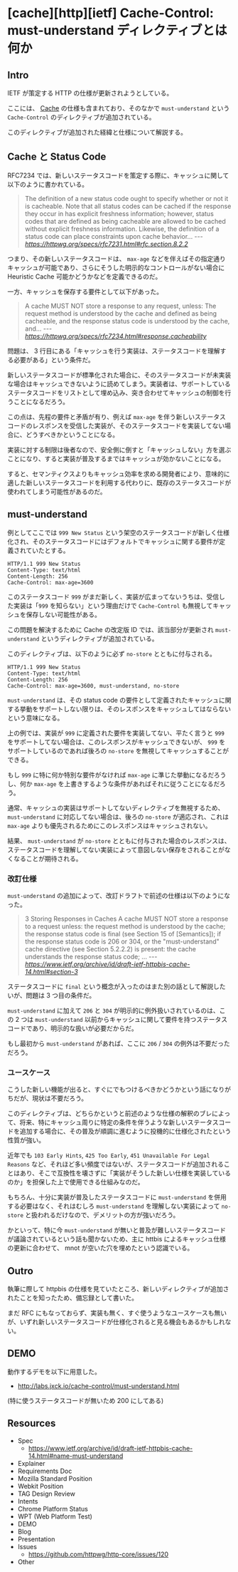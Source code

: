 # [cache][http][ietf] Cache-Control: must-understand ディレクティブとは何か


## Intro

IETF が策定する HTTP の仕様が更新されようとしている。

ここには、 [Cache](https://www.ietf.org/archive/id/draft-ietf-httpbis-cache-14.html) の仕様も含まれており、そのなかで `must-understand` という `Cache-Control` のディレクティブが追加されている。

このディレクティブが追加された経緯と仕様について解説する。


## Cache と Status Code

RFC7234 では、新しいステータスコードを策定する際に、キャッシュに関して以下のように書かれている。

> The definition of a new status code ought to specify whether or not it is cacheable.
> Note that all status codes can be cached if the response they occur in has explicit freshness information;
> however, status codes that are defined as being cacheable are allowed to be cached
> without explicit freshness information.
> Likewise, the definition of a status code can place constraints upon cache behavior...
> <cite>--- <https://httpwg.org/specs/rfc7231.html#rfc.section.8.2.2></cite>

つまり、その新しいステータスコードは、 `max-age` などを伴えばその指定通りキャッシュが可能であり、さらにそうした明示的なコントロールがない場合に Heuristic Cache 可能かどうかなどを定義できるのだ。

一方、キャッシュを保存する要件として以下があった。

> A cache MUST NOT store a response to any request, unless:
> The request method is understood by the cache and defined as being cacheable, and
> the response status code is understood by the cache, and...
> <cite>--- <https://httpwg.org/specs/rfc7234.html#response.cacheability></cite>

問題は、 3 行目にある「キャッシュを行う実装は、ステータスコードを理解する必要がある」という条件だ。

新しいステータスコードが標準化された場合に、そのステータスコードが未実装な場合はキャッシュできないように読めてしまう。実装者は、サポートしているステータスコードをリストとして埋め込み、突き合わせてキャッシュの制御を行うことになるだろう。

この点は、先程の要件と矛盾が有り、例えば `max-age` を伴う新しいステータスコードのレスポンスを受信した実装が、そのステータスコードを実装してない場合に、どうすべきかということになる。

実装に対する制限は後者なので、安全側に倒すと「キャッシュしない」方を選ぶことになり、すると実装が普及するまではキャッシュが効かないことになる。

すると、セマンティクスよりもキャッシュ効率を求める開発者により、意味的に適した新しいステータスコードを利用する代わりに、既存のステータスコードが使われてしまう可能性があるのだ。


## must-understand

例としてここでは `999 New Status` という架空のステータスコードが新しく仕様化され、そのステータスコードにはデフォルトでキャッシュに関する要件が定義されていたとする。


```http
HTTP/1.1 999 New Status
Content-Type: text/html
Content-Length: 256
Cache-Control: max-age=3600
```

このステータスコード `999` がまだ新しく、実装が広まってないうちは、受信した実装は「`999` を知らない」という理由だけで `Cache-Control` も無視してキャッシュを保存しない可能性がある。

この問題を解決するために Cache の改定版 ID では、該当部分が更新され `must-understand` というディレクティブが追加されている。

このディレクティブは、以下のように必ず `no-store` とともに付与される。


```http
HTTP/1.1 999 New Status
Content-Type: text/html
Content-Length: 256
Cache-Control: max-age=3600, must-understand, no-store
```

`must-understand` は、その status code の要件として定義されたキャッシュに関する挙動をサポートしない限りは、そのレスポンスをキャッシュしてはならないという意味になる。

上の例では、実装が `999` に定義された要件を実装してない、平たく言うと `999` をサポートしてない場合は、このレスポンスがキャッシュできないが、 `999` をサポートしているのであれば後ろの `no-store` を無視してキャッシュすることができる。

もし `999` に特に何か特別な要件がなければ `max-age` に準じた挙動になるだろうし、何か `max-age` を上書きするような条件があればそれに従うことになるだろう。

通常、キャッシュの実装はサポートしてないディレクティブを無視するため、 `must-understand` に対応してない場合は、後ろの `no-store` が適応され、これは `max-age` よりも優先されるためにこのレスポンスはキャッシュされない。

結果、 `must-understand` が `no-store` とともに付与された場合のレスポンスは、ステータスコードを理解してない実装によって意図しない保存をされることがなくなることが期待される。


### 改訂仕様

`must-understand` の追加によって、改訂ドラフトで前述の仕様は以下のようになった。

> 3 Storing Responses in Caches
> A cache MUST NOT store a response to a request unless:
> the request method is understood by the cache;
> the response status code is final (see Section 15 of [Semantics]);
> if the response status code is 206 or 304, or the "must-understand" cache directive (see Section 5.2.2.2) is present: the cache understands the response status code;
>   ...
> --- <cite><https://www.ietf.org/archive/id/draft-ietf-httpbis-cache-14.html#section-3></cite>

ステータスコードに `final` という概念が入ったのはまた別の話として解説したいが、問題は 3 つ目の条件だ。

`must-understand` に加えて `206` と `304` が明示的に例外扱いされているのは、この 2 つは `must-understand` 以前からキャッシュに関して要件を持つステータスコードであり、明示的な扱いが必要だからだ。

もし最初から `must-understand` があれば、ここに `206` / `304` の例外は不要だっただろう。


### ユースケース

こうした新しい機能が出ると、すぐにでもつけるべきかどうかという話になりがちだが、現状は不要だろう。

このディレクティブは、どちらかというと前述のような仕様の解釈のブレによって、将来、特にキャッシュ周りに特定の条件を伴うような新しいステータスコードを追加する場合に、その普及が順調に進むように投機的に仕様化されたという性質が強い。

近年でも `103 Early Hints`, `425 Too Early`, `451 Unavailable For Legal Reasons` など、それほど多い頻度ではないが、ステータスコードが追加されることはあり、そこで互換性を壊さずに「実装がそうした新しい仕様を実装しているのか」を担保した上で使用できる仕組みなのだ。

もちろん、十分に実装が普及したステータスコードに `must-understand` を併用する必要はなく、それはむしろ `must-understand` を理解しない実装によって `no-store` と扱われるだけなので、デメリットの方が強いだろう。

かといって、特に今 `must-understand` が無いと普及が難しいステータスコードが議論されているという話も聞かないため、主に httbis によるキャッシュ仕様の更新に合わせて、 mnot が空いた穴を埋めたという認識でいる。


## Outro

執筆に際して httpbis の仕様を見ていたところ、新しいディレクティブが追加されたことを知ったため、備忘録として書いた。

まだ RFC にもなっておらず、実装も無く、すぐ使うようなユースケースも無いが、いずれ新しいステータスコードが仕様化されると見る機会もあるかもしれない。


## DEMO

動作するデモを以下に用意した。

- <http://labs.jxck.io/cache-control/must-understand.html>

(特に使うステータスコードが無いため 200 にしてある)


## Resources

- Spec
  - <https://www.ietf.org/archive/id/draft-ietf-httpbis-cache-14.html#name-must-understand>
- Explainer
- Requirements Doc
- Mozilla Standard Position
- Webkit Position
- TAG Design Review
- Intents
- Chrome Platform Status
- WPT (Web Platform Test)
- DEMO
- Blog
- Presentation
- Issues
  - <https://github.com/httpwg/http-core/issues/120>
- Other

